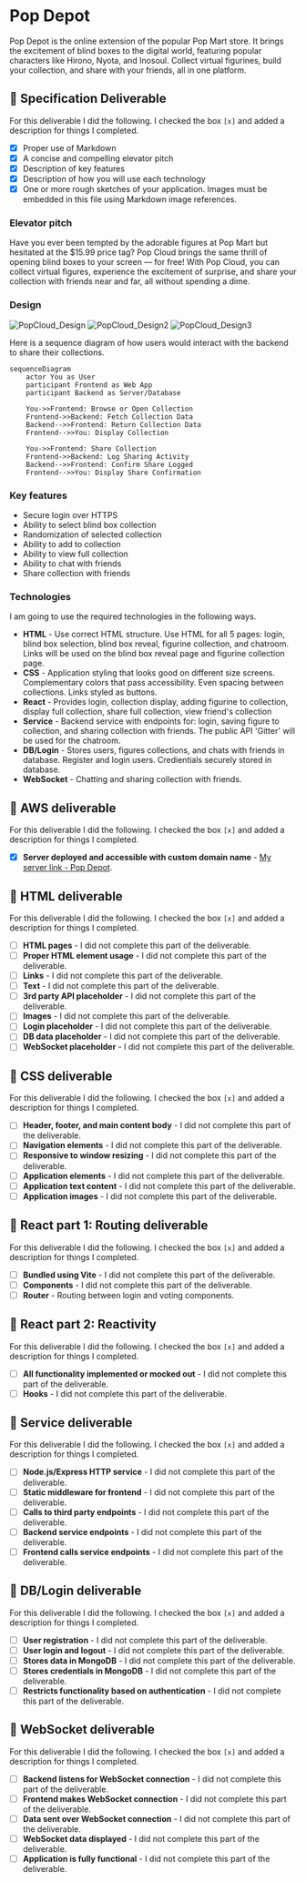 # Pop Depot

Pop Depot is the online extension of the popular Pop Mart store. It brings the excitement of blind boxes to the digital world, featuring popular characters like Hirono, Nyota, and Inosoul. Collect virtual figurines, build your collection, and share with your friends, all in one platform. 



## 🚀 Specification Deliverable

For this deliverable I did the following. I checked the box `[x]` and added a description for things I completed.

- [x] Proper use of Markdown
- [x] A concise and compelling elevator pitch
- [x] Description of key features
- [x] Description of how you will use each technology
- [x] One or more rough sketches of your application. Images must be embedded in this file using Markdown image references.

### Elevator pitch

Have you ever been tempted by the adorable figures at Pop Mart but hesitated at the $15.99 price tag? Pop Cloud brings the same thrill of opening blind boxes to your screen –– for free! With Pop Cloud, you can collect virtual figures, experience the excitement of surprise, and share your collection with friends near and far, all without spending a dime.  

### Design
![PopCloud_Design](https://github.com/user-attachments/assets/a65c91f2-93d1-43bb-8de7-25c0c817815f)
![PopCloud_Design2](https://github.com/user-attachments/assets/fcc4824a-3ff5-4719-885e-3c9e10851090)
![PopCloud_Design3](https://github.com/user-attachments/assets/fa3dbaca-6e6a-4d2c-aed3-1f95a88a6500)



Here is a sequence diagram of how users would interact with the backend to share their collections.

```mermaid
sequenceDiagram
    actor You as User
    participant Frontend as Web App
    participant Backend as Server/Database

    You->>Frontend: Browse or Open Collection
    Frontend->>Backend: Fetch Collection Data
    Backend-->>Frontend: Return Collection Data
    Frontend-->>You: Display Collection

    You->>Frontend: Share Collection
    Frontend->>Backend: Log Sharing Activity
    Backend-->>Frontend: Confirm Share Logged
    Frontend-->>You: Display Share Confirmation
```

### Key features

- Secure login over HTTPS
- Ability to select blind box collection
- Randomization of selected collection
- Ability to add to collection
- Ability to view full collection
- Ability to chat with friends
- Share collection with friends

### Technologies

I am going to use the required technologies in the following ways.

- **HTML** - Use correct HTML structure. Use HTML for all 5 pages: login, blind box selection, blind box reveal, figurine collection, and chatroom. Links will be used on the blind box reveal page and figurine  collection page.
- **CSS** - Application styling that looks good on different size screens. Complementary colors that pass accessibility. Even spacing between collections. Links styled as buttons.
- **React** - Provides login, collection display, adding figurine to collection, display full collection, share full collection, view friend's collection
- **Service** - Backend service with endpoints for: login, saving figure to collection, and sharing collection with friends. The public API 'Gitter' will be used for the chatroom. 
- **DB/Login** - Stores users, figures collections, and chats with friends in database. Register and login users. Credientials securely stored in database.
- **WebSocket** - Chatting and sharing collection with friends.

## 🚀 AWS deliverable

For this deliverable I did the following. I checked the box `[x]` and added a description for things I completed.

- [x] **Server deployed and accessible with custom domain name** - [My server link - Pop Depot](https://popdepot.click/).

## 🚀 HTML deliverable

For this deliverable I did the following. I checked the box `[x]` and added a description for things I completed.

- [ ] **HTML pages** - I did not complete this part of the deliverable.
- [ ] **Proper HTML element usage** - I did not complete this part of the deliverable.
- [ ] **Links** - I did not complete this part of the deliverable.
- [ ] **Text** - I did not complete this part of the deliverable.
- [ ] **3rd party API placeholder** - I did not complete this part of the deliverable.
- [ ] **Images** - I did not complete this part of the deliverable.
- [ ] **Login placeholder** - I did not complete this part of the deliverable.
- [ ] **DB data placeholder** - I did not complete this part of the deliverable.
- [ ] **WebSocket placeholder** - I did not complete this part of the deliverable.

## 🚀 CSS deliverable

For this deliverable I did the following. I checked the box `[x]` and added a description for things I completed.

- [ ] **Header, footer, and main content body** - I did not complete this part of the deliverable.
- [ ] **Navigation elements** - I did not complete this part of the deliverable.
- [ ] **Responsive to window resizing** - I did not complete this part of the deliverable.
- [ ] **Application elements** - I did not complete this part of the deliverable.
- [ ] **Application text content** - I did not complete this part of the deliverable.
- [ ] **Application images** - I did not complete this part of the deliverable.

## 🚀 React part 1: Routing deliverable

For this deliverable I did the following. I checked the box `[x]` and added a description for things I completed.

- [ ] **Bundled using Vite** - I did not complete this part of the deliverable.
- [ ] **Components** - I did not complete this part of the deliverable.
- [ ] **Router** - Routing between login and voting components.

## 🚀 React part 2: Reactivity

For this deliverable I did the following. I checked the box `[x]` and added a description for things I completed.

- [ ] **All functionality implemented or mocked out** - I did not complete this part of the deliverable.
- [ ] **Hooks** - I did not complete this part of the deliverable.

## 🚀 Service deliverable

For this deliverable I did the following. I checked the box `[x]` and added a description for things I completed.

- [ ] **Node.js/Express HTTP service** - I did not complete this part of the deliverable.
- [ ] **Static middleware for frontend** - I did not complete this part of the deliverable.
- [ ] **Calls to third party endpoints** - I did not complete this part of the deliverable.
- [ ] **Backend service endpoints** - I did not complete this part of the deliverable.
- [ ] **Frontend calls service endpoints** - I did not complete this part of the deliverable.

## 🚀 DB/Login deliverable

For this deliverable I did the following. I checked the box `[x]` and added a description for things I completed.

- [ ] **User registration** - I did not complete this part of the deliverable.
- [ ] **User login and logout** - I did not complete this part of the deliverable.
- [ ] **Stores data in MongoDB** - I did not complete this part of the deliverable.
- [ ] **Stores credentials in MongoDB** - I did not complete this part of the deliverable.
- [ ] **Restricts functionality based on authentication** - I did not complete this part of the deliverable.

## 🚀 WebSocket deliverable

For this deliverable I did the following. I checked the box `[x]` and added a description for things I completed.

- [ ] **Backend listens for WebSocket connection** - I did not complete this part of the deliverable.
- [ ] **Frontend makes WebSocket connection** - I did not complete this part of the deliverable.
- [ ] **Data sent over WebSocket connection** - I did not complete this part of the deliverable.
- [ ] **WebSocket data displayed** - I did not complete this part of the deliverable.
- [ ] **Application is fully functional** - I did not complete this part of the deliverable.
